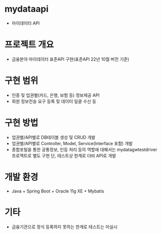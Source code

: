 # mydataapi
- 마이데이터 API

# 프로젝트 개요
- 금융분야 마이데이터 표준API 구현(표준API 22년 10월 버전 기준)

# 구현 범위
- 인증 및 업권별(카드, 은행, 보험 등) 정보제공 API
- 회원 정보전송 요구 등록 및 데이터 일괄 수신 등

# 구현 방법
- 업권별/API별로 DB테이블 생성 및 CRUD 개발
- 업권별/API별로 Controller, Model, Service(Interface 포함) 개발
- 종합포털을 통한 공통정보, 인등 처리 등의 역할에 대해서는 mydatagwtestdriver 프로젝트로 별도 구현
  단, 테스트상 한계로 더비 API로 개발
 
# 개발 환경
- Java + Spring Boot + Oracle 11g XE + Mybatis
  
# 기타
- 금융기관으로 정식 등록하지 못하는 한계로 테스트는 미실시
